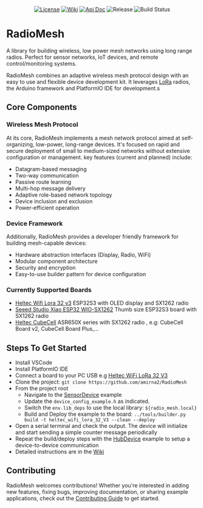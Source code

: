 <p align="center">
  <a href="https://tlo.mit.edu/understand-ip/exploring-mit-open-source-license-comprehensive-guide"><img src="https://img.shields.io/github/license/amirna2/RadioMesh" alt="License"></a>
  <a href="https://github.com/amirna2/RadioMesh/wiki"><img src="https://img.shields.io/badge/Read-Wiki-50dda0" alt="Wiki"></a>
  <a href="https://amirna2.github.io/RadioMesh"><img src="https://img.shields.io/badge/API-Doc-50dda0" alt="Api Doc"></a>
  <img src="https://img.shields.io/github/v/release/amirna2/RadioMesh?include_prereleases&label=Release&color=10aaff" alt="Release">
  <img src="https://github.com/amirna2/RadioMesh/actions/workflows/main_ci.yml/badge.svg" alt="Build Status">
</p>

# RadioMesh
A library for building wireless, low power mesh networks using long range radios.
Perfect for sensor networks, IoT devices, and remote control/monitoring systems.

RadioMesh combines an adaptive wireless mesh protocol design with an easy to use and flexible device development kit.
It leverages [LoRa](https://www.semtech.com/lora) radios, the Arduino framework and PlatformIO IDE for development.s

## Core Components

### Wireless Mesh Protocol
At its core, RadioMesh implements a mesh network protocol aimed at self-organizing, low-power, long-range devices. It's focused on rapid and secure deployment of small to medium-sized networks without extensive configuration or management. key features (current and planned) include:

- Datagram-based messaging
- Two-way communication
- Passive route learning
- Multi-hop message delivery
- Adaptive role-based network topology
- Device inclusion and exclusion
- Power-efficient operation

### Device Framework
Additionally, RadioMesh provides a developer friendly framework for building mesh-capable devices:
- Hardware abstraction interfaces (Display, Radio, WiFi)
- Modular component architecture
- Security and encryption
- Easy-to-use builder pattern for device configuration

### Currently Supported Boards
- [Heltec Wifi Lora 32 v3](https://heltec.org/project/wifi-lora-32-v3/) ESP32S3 with OLED display and SX1262 radio
- [Seeed Studio Xiao ESP32 WIO-SX1262](https://wiki.seeedstudio.com/wio_sx1262_with_xiao_esp32s3_kit/) Thumb size ESP32S3 board with SX1262 radio
- [Heltec CubeCell](https://heltec.org/project/htcc-ab01-v2/) ASR650X series with SX1262 radio , e.g: CubeCell Board v2, CubeCell Board Plus,...

## Steps To Get Started
- Install VSCode
- Install PlatformIO IDE
- Connect a board to your PC USB e.g [Heltec WiFi LoRa 32 V3](https://heltec.org/project/wifi-lora-32-v3/)
- Clone the project: `git clone https://github.com/amirna2/RadioMesh`
- From the project root
  - Navigate to the [SensorDevice](https://github.com/amirna2/RadioMesh/tree/main/examples/SensorDevice) example
  - Update the `device_config_example.h` as indicated.
  - Switch the `env.lib_deps` to use the local library: `${radio_mesh.local}`
  - Build and Deploy the example to the board: `../tools/builder.py build -t heltec_wifi_lora_32_V3 --clean --deploy`
- Open a serial terminal and check the output. The device will initialize and start sending a simple counter message periodically
- Repeat the build/deploy steps with the [HubDevice](https://github.com/amirna2/RadioMesh/tree/main/examples/HubDevice) example to setup a device-to-device communication
- Detailed instructions are in the [Wiki](https://github.com/amirna2/RadioMesh/wiki/Getting-Started)


## Contributing
RadioMesh welcomes contributions! Whether you're interested in adding new features, fixing bugs, improving documentation, or sharing example applications, check out the [Contributing Guide](CONTRIBUTING.md) to get started.
